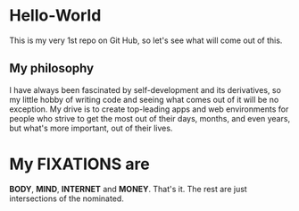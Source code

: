 # Hello-World
This is my very 1st repo on Git Hub, so let's see what will come out of this. 

## My philosophy
I have always been fascinated by self-development and its derivatives, so my little hobby of writing code and seeing what comes out of it will be no exception. My drive is to create top-leading apps and web environments for people who strive to get the most out of their days, months, and even years, but what's more important, out of their lives. 

# My FIXATIONS are 
**BODY**, **MIND**, **INTERNET** and **MONEY**. That's it. The rest are just intersections of the nominated. 

